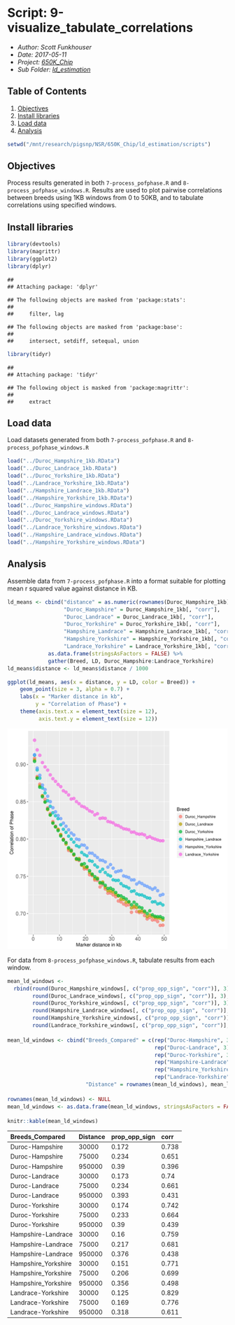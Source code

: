 # Script: 9-visualize_tabulate_correlations

- *Author: Scott Funkhouser*
- *Date: 2017-05-11*
- *Project: [650K_Chip](../../../README.md)*
- *Sub Folder: [ld_estimation](../../ld_estimation.md)*

## Table of Contents

1. [Objectives](#objectives)
2. [Install libraries](#install-libraries)
3. [Load data](#load-data)
4. [Analysis](#analysis)



```r
setwd("/mnt/research/pigsnp/NSR/650K_Chip/ld_estimation/scripts")
```

## Objectives

Process results generated in both `7-process_pofphase.R` and
`8-process_pofphase_windows.R`. Results are used to plot pairwise correlations
between breeds using 1KB windows from 0 to 50KB, and to tabulate correlations
using specified windows.

## Install libraries


```r
library(devtools)
library(magrittr)
library(ggplot2)
library(dplyr)
```

```
## 
## Attaching package: 'dplyr'
```

```
## The following objects are masked from 'package:stats':
## 
##     filter, lag
```

```
## The following objects are masked from 'package:base':
## 
##     intersect, setdiff, setequal, union
```

```r
library(tidyr)
```

```
## 
## Attaching package: 'tidyr'
```

```
## The following object is masked from 'package:magrittr':
## 
##     extract
```

## Load data
Load datasets generated from both `7-process_pofphase.R` and
`8-process_pofphase_windows.R`


```r
load("../Duroc_Hampshire_1kb.RData")
load("../Duroc_Landrace_1kb.RData")
load("../Duroc_Yorkshire_1kb.RData")
load("../Landrace_Yorkshire_1kb.RData")
load("../Hampshire_Landrace_1kb.RData")
load("../Hampshire_Yorkshire_1kb.RData")
load("../Duroc_Hampshire_windows.RData")
load("../Duroc_Landrace_windows.RData")
load("../Duroc_Yorkshire_windows.RData")
load("../Landrace_Yorkshire_windows.RData")
load("../Hampshire_Landrace_windows.RData")
load("../Hampshire_Yorkshire_windows.RData")
```

## Analysis
Assemble data from `7-process_pofphase.R` into a format suitable for plotting
mean r squared value against distance in KB.


```r
ld_means <- cbind("distance" = as.numeric(rownames(Duroc_Hampshire_1kb)),
                  "Duroc_Hampshire" = Duroc_Hampshire_1kb[, "corr"],
                  "Duroc_Landrace" = Duroc_Landrace_1kb[, "corr"],
                  "Duroc_Yorkshire" = Duroc_Yorkshire_1kb[, "corr"],
                  "Hampshire_Landrace" = Hampshire_Landrace_1kb[, "corr"],
                  "Hampshire_Yorkshire" = Hampshire_Yorkshire_1kb[, "corr"],
                  "Landrace_Yorkshire" = Landrace_Yorkshire_1kb[, "corr"]) %>%
             as.data.frame(stringsAsFactors = FALSE) %>%
             gather(Breed, LD, Duroc_Hampshire:Landrace_Yorkshire)
ld_means$distance <- ld_means$distance / 1000
```

```r
ggplot(ld_means, aes(x = distance, y = LD, color = Breed)) +
    geom_point(size = 3, alpha = 0.7) +
    labs(x = "Marker distance in kb",
         y = "Correlation of Phase") +
    theme(axis.text.x = element_text(size = 12),
          axis.text.y = element_text(size = 12))
```

![plot of chunk global_corr](figure/global_corr-1.tiff)

For data from `8-process_pofphase_windows.R`, tabulate results from each
window.


```r
mean_ld_windows <-
  rbind(round(Duroc_Hampshire_windows[, c("prop_opp_sign", "corr")], 3),
        round(Duroc_Landrace_windows[, c("prop_opp_sign", "corr")], 3),
        round(Duroc_Yorkshire_windows[, c("prop_opp_sign", "corr")], 3),
        round(Hampshire_Landrace_windows[, c("prop_opp_sign", "corr")], 3),
        round(Hampshire_Yorkshire_windows[, c("prop_opp_sign", "corr")], 3),
        round(Landrace_Yorkshire_windows[, c("prop_opp_sign", "corr")], 3))

mean_ld_windows <- cbind("Breeds_Compared" = c(rep("Duroc-Hampshire", 3),
                                               rep("Duroc-Landrace", 3),
                                               rep("Duroc-Yorkshire", 3),
                                               rep("Hampshire-Landrace", 3),
                                               rep("Hampshire_Yorkshire", 3),
                                               rep("Landrace-Yorkshire", 3)),
                         "Distance" = rownames(mean_ld_windows), mean_ld_windows)

rownames(mean_ld_windows) <- NULL
mean_ld_windows <- as.data.frame(mean_ld_windows, stringsAsFactors = FALSE)

knitr::kable(mean_ld_windows)
```



|Breeds_Compared     |Distance |prop_opp_sign |corr  |
|:-------------------|:--------|:-------------|:-----|
|Duroc-Hampshire     |30000    |0.172         |0.738 |
|Duroc-Hampshire     |75000    |0.234         |0.651 |
|Duroc-Hampshire     |950000   |0.39          |0.396 |
|Duroc-Landrace      |30000    |0.173         |0.74  |
|Duroc-Landrace      |75000    |0.234         |0.661 |
|Duroc-Landrace      |950000   |0.393         |0.431 |
|Duroc-Yorkshire     |30000    |0.174         |0.742 |
|Duroc-Yorkshire     |75000    |0.233         |0.664 |
|Duroc-Yorkshire     |950000   |0.39          |0.439 |
|Hampshire-Landrace  |30000    |0.16          |0.759 |
|Hampshire-Landrace  |75000    |0.217         |0.681 |
|Hampshire-Landrace  |950000   |0.376         |0.438 |
|Hampshire_Yorkshire |30000    |0.151         |0.771 |
|Hampshire_Yorkshire |75000    |0.206         |0.699 |
|Hampshire_Yorkshire |950000   |0.356         |0.498 |
|Landrace-Yorkshire  |30000    |0.125         |0.829 |
|Landrace-Yorkshire  |75000    |0.169         |0.776 |
|Landrace-Yorkshire  |950000   |0.318         |0.611 |

